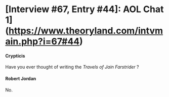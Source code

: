 # [Interview #67, Entry #44]: AOL Chat 1](https://www.theoryland.com/intvmain.php?i=67#44)

#### Crypticis

Have you ever thought of writing the
*Travels of Jain Farstrider*
?

#### Robert Jordan

No.

